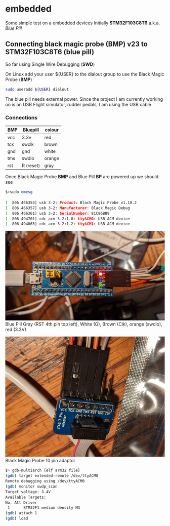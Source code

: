 # embedded

Some simple test on a embedded devices
Initially **STM32F103C8T6** a.k.a. _Blue Pill_

## Connecting black magic probe (BMP) v23 to STM32F103C8T6 (blue pill)

So far using Single Wire Debugging (**SWD**)

On Linux add your user ${USER} to the dialout group to use the Black Magic Probe
(**BMP**)

```bash
sudo useradd ${USER} dialout
```

The blue pill needs external power. Since the project I am currently working on
is an USB Flight simulator, rudder pedals, I am using the USB cable

### Connections

| BMP | Bluepill | colour |
| --- | ---   | --- |
| vcc | 3.3v  | red |
| tck | swclk | brown |
| gnd | gnd   | white |
| tms | swdio | orange |
| rst | R (reset) | gray |

Once Black Magic Probe **BMP** and Blue Pill **BP** are powered up we should see

```bash
$>sudo dmesg

[  806.466354] usb 3-2: Product: Black Magic Probe v1.10.2
[  806.466357] usb 3-2: Manufacturer: Black Magic Debug
[  806.466361] usb 3-2: SerialNumber: 81C86B89
[  806.494701] cdc_acm 3-2:1.0: ttyACM0: USB ACM device
[  806.494865] cdc_acm 3-2:1.2: ttyACM1: USB ACM device

```

![blue pill connection](src/img/bp.jpg)
Blue Pill Gray (RST 4th pin top left), White (G), Brown (Clk), orange (swdio),
red (3.3V)

![black magic 10 pin adaptor](src/img/adaptor.jpg)
Black Magic Probe 10 pin adaptor

```bash
$> gdb-multiarch [elf arm32 file]
(gdb) target extended-remote /dev/ttyACM0
Remote debugging using /dev/ttyACM0
(gdb) monitor swdp_scan
Target voltage: 3.4V
Available Targets:
No. Att Driver
 1      STM32F1 medium density M3
(gdb) attach 1
(gdb) load
```
